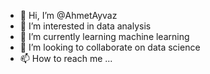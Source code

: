 - 👋 Hi, I’m @AhmetAyvaz
- 👀 I’m interested in data analysis
- 🌱 I’m currently learning machine learning
- 💞️ I’m looking to collaborate on data science
- 📫 How to reach me ...

<!---
AhmetAyvaz/AhmetAyvaz is a ✨ special ✨ repository because its `README.md` (this file) appears on your GitHub profile.
You can click the Preview link to take a look at your changes.
--->
